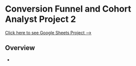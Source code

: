 # Conversion Funnel and Cohort Analyst Project 2

[Click here to see Google Sheets Project --> ](https://docs.google.com/spreadsheets/d/13sr1Y74RvONUH_Iw43jgVmJMnsJZ7LrZqNQQC64F-BA/edit?usp=sharing)

## Overview
*
